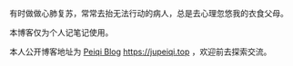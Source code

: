 有时做做心肺复苏，常常去抬无法行动的病人，总是去心理忽悠我的衣食父母。

本博客仅为个人记笔记使用。

本人公开博客地址为 [Peiqi Blog](https://jupeiqi.top) https://jupeiqi.top ，欢迎前去探索交流。


